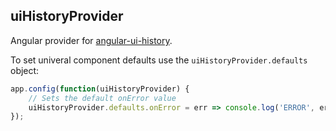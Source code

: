 uiHistoryProvider
-----------------
Angular provider for [angular-ui-history](https://github.com/MomsFriendlyDevCo/angular-ui-history).

To set univeral component defaults use the `uiHistoryProvider.defaults` object:

```javascript
app.config(function(uiHistoryProvider) {
	// Sets the default onError value
	uiHistoryProvider.defaults.onError = err => console.log('ERROR', err);
});
```
